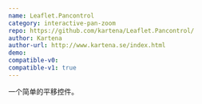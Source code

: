 ```yaml
---
name: Leaflet.Pancontrol
category: interactive-pan-zoom
repo: https://github.com/kartena/Leaflet.Pancontrol/
author: Kartena
author-url: http://www.kartena.se/index.html
demo: 
compatible-v0:
compatible-v1: true
---
```


一个简单的平移控件。
